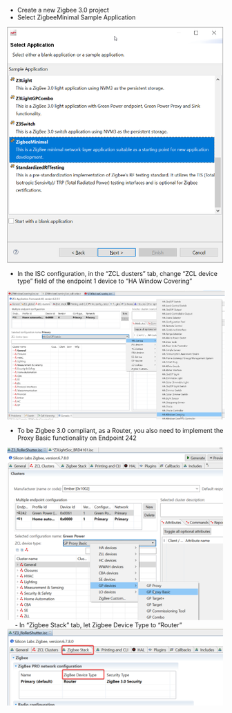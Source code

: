 
-	Create a new Zigbee 3.0 project
-	Select ZigbeeMinimal Sample Application

<img src="../images/ho1_0.png" alt="" width="500" class="center">

-	In the ISC configuration, in the “ZCL dusters” tab, change “ZCL device type” field of the endpoint 1 device to “HA Window Covering”

<img src="../images/ho1_1.png" alt="" width="700" class="center">

-	To be Zigbee 3.0 compliant, as a Router, you also need to implement the Proxy Basic functionality on Endpoint 242

<img src="../images/ho1_2.png" alt="" width="500" class="center">
 
-	In “Zigbee Stack” tab, let Zigbee Device Type to “Router”

<img src="../images/ho1_3.png" alt="" width="500" class="center">

 
